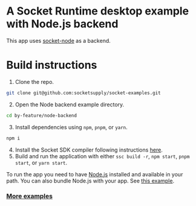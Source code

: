 # A Socket Runtime desktop example with Node.js backend

This app uses [socket-node](https://github.com/socketsupply/socket-node) as a backend.

# Build instructions

1. Clone the repo.
```bash
git clone git@github.com:socketsupply/socket-examples.git
```
2. Open the Node backend example directory.
```bash
cd by-feature/node-backend
```
3. Install dependencies using `npm`, `pnpm`, or `yarn`.
```bash
npm i
```
4. Install the Socket SDK compiler following instructions [here](https://socketsupply.co/docs).
5. Build and run the application with either `ssc build -r`, `npm start`, `pnpm start`, or `yarn start`.

To run the app you need to have [Node.js](https://nodejs.org/en/) installed and available in your path.
You can also bundle Node.js with your app. See [this example](../node-backend-bundled/).

### [More examples](../../README.md)
